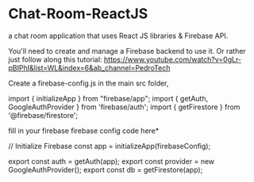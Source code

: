 # Chat-Room-ReactJS
a chat room application that uses React JS libraries & Firebase API.


You'll need to create and manage a Firebase backend to use it.
Or rather just follow along this tutorial:
https://www.youtube.com/watch?v=0gLr-pBIPhI&list=WL&index=6&ab_channel=PedroTech

Create a firebase-config.js in the main src folder,

import { initializeApp } from "firebase/app";
import { getAuth, GoogleAuthProvider } from 'firebase/auth';
import { getFirestore } from '@firebase/firestore';


fill in your firebase firebase config code here*

// Initialize Firebase
const app = initializeApp(firebaseConfig);

export const auth = getAuth(app);
export const provider = new GoogleAuthProvider();
export const db = getFirestore(app);
